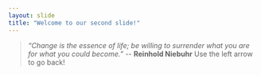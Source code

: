 ```yaml
---
layout: slide
title: "Welcome to our second slide!"
---
```

> *“Change is the essence of life; be willing to surrender what you are for what you could become.”* -- **Reinhold Niebuhr**
Use the left arrow to go back!
